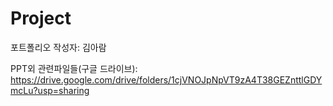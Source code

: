# Project
포트폴리오
작성자: 김아람

PPT외 관련파일들(구글 드라이브): https://drive.google.com/drive/folders/1cjVNOJpNpVT9zA4T38GEZnttlGDYmcLu?usp=sharing
